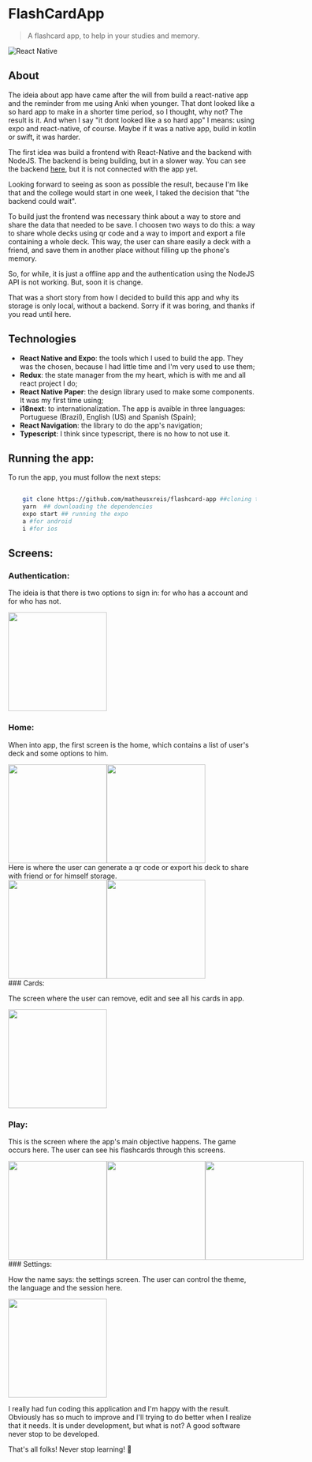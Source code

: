 # FlashCardApp 
> A flashcard app, to help in your studies and memory.


![React Native](https://img.shields.io/badge/react_native-%2320232a.svg?style=for-the-badge&logo=react&logoColor=%2361DAFB)


## About

The ideia about app have came after the will from build a react-native app and the reminder from me using Anki when younger.
That dont looked like a so hard app to make in a shorter time period, so I thought, why not? The result is it. And when I say "it dont looked like a so hard app" I means: using expo and react-native, of course. Maybe if it was a native app, build in kotlin or swift, it was harder.

The first idea was build a frontend with React-Native and the backend with NodeJS. The backend is being building, but in a slower way. You can see the backend [here](https://github.com/matheusxreis/flashcard-api), but it is not connected with the app yet.

Looking forward to seeing as soon as possible the result, because I'm like that and the college would start in one week, I taked the decision that "the backend could wait".

To build just the frontend was necessary think about a way to store and share the data that needed to be save. I choosen two ways to do this: a way to share whole decks using qr code and a way to import and export a file containing a whole deck. This way, the user can share easily a deck with a friend, and save them in another place without filling up the phone's memory.

So, for while, it is just a offline app and the authentication using the NodeJS API is not working. But, soon it is change. 

That was a short story from how I decided to build this app and why its storage is only local, without a backend. Sorry if it was boring, and thanks if you read until here.

## Technologies

- **React Native and Expo**: the tools which I used to build the app. They was the chosen, because I had little time and I'm very used to use them;
- **Redux**: the state manager from the my heart, which is with me and all react project I do;
- **React Native Paper**: the design library used to make some components. It was my first time using;
- **i18next**: to internationalization. The app is avaible in three languages: Portuguese (Brazil), English (US) and Spanish (Spain);
- **React Navigation**: the library to do the app's navigation;
- **Typescript**: I think since typescript, there is no how to not use it.

## Running the app:

To run the app, you must follow the next steps:

```bash
    
    git clone https://github.com/matheusxreis/flashcard-app ##cloning the project
    yarn  ## downloading the dependencies
    expo start ## running the expo 
    a #for android
    i #for ios

```

## Screens:

### Authentication:

The ideia is that there is two options to sign in: for who has a account and for who has not. 


<img src="./img-app/auth1.jpeg" width="200" />

### Home:

When into app, the first screen is the home, which contains a list of user's deck and some options to him.

<div style="display:flex">
    <img src="./img-app/home1.jpeg" width="200" />
    <img src="./img-app/home2.jpeg" width="200" />
</div>
Here is where the user can generate a qr code or export his deck to share with friend or for himself storage. 
<div style="display:flex">
     <img src="./img-app/home3.jpeg" width="200" />
    <img src="./img-app/home4.jpeg" width="200" />
</div>
### Cards:

The screen where the user can remove, edit and see all his cards in app. 

<img src="./img-app/cards1.jpeg" width="200" />

### Play:

This is the screen where the app's main objective happens. The game occurs here. 
The user can see his flashcards through this screens.

<div style="display:flex">
        <img src="./img-app/deckplay1.jpeg" width="200" />
        <img src="./img-app/deckplay2.jpeg" width="200" />
        <img src="./img-app/deckplay3.jpeg" width="200" />
</div>
### Settings:

How the name says: the settings screen. The user can control the theme, the language and the session here.

<img src="./img-app/settings.jpeg" width="200" />

 I really had fun coding this application and I'm happy with the result. Obviously has so much to improve and I'll trying to do better when I realize that it needs. It is under development, but what is not? A good software never stop to be developed. 

 That's all folks! Never stop learning! :metal: